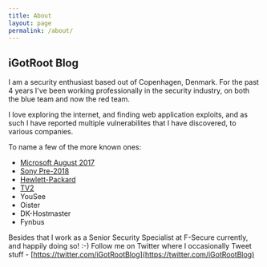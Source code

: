 ```yaml
---
title: About
layout: page
permalink: /about/
---
```


## iGotRoot Blog

I am a security enthusiast based out of Copenhagen, Denmark.
For the past 4 years I've been working professionally in the security industry, on both the blue team and now the red team.

I love exploring the internet, and finding web application exploits, and as such I have reported multiple vulnerabilites that I have discovered, to various companies.

To name a few of the more known ones:
- [Microsoft August 2017](https://www.microsoft.com/en-us/msrc/researcher-acknowledgments-online-services-archive?rtc=1#0012)
- [Sony Pre-2018](https://secure.sony.net/hallofthanks.html)
- [Hewlett-Packard](https://www.openbugbounty.org/reports/1072645/)
- [TV2](https://twitter.com/iGotRootBlog/status/1220045884311986177?s=20)
- YouSee
- Oister
- DK-Hostmaster
- Fynbus

Besides that I work as a Senior Security Specialist at F-Secure currently, and happily doing so! :-)
Follow me on Twitter where I occasionally Tweet stuff - [https://twitter.com/iGotRootBlog](https://twitter.com/iGotRootBlog)
